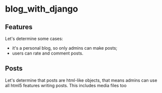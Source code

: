 # blog_with_django

## Features

Let's determine some cases:

- it's a personal blog, so only admins can make posts;
- users can rate and comment posts.

## Posts

Let's determine that posts are html-like objects, that means admins can use all html5 features writing posts. This includes media files too
